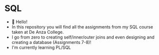 # SQL
- 👋 Hello!
- In this repository you will find all the assignments from my SQL course taken at De Anza College.
- I go from zero to creating self/inner/outer joins and even designing and creating a database (Assignments 7-8)!
- I'm currently learning PL/SQL
